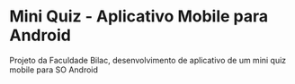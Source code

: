 # Mini Quiz - Aplicativo Mobile para Android
Projeto da Faculdade Bilac, desenvolvimento de aplicativo de um mini quiz mobile para SO Android
